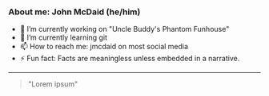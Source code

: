 ### About me: John McDaid (he/him)
- 🔭 I’m currently working on "Uncle Buddy's Phantom Funhouse"
- 🌱 I’m currently learning git
- 📫 How to reach me: jmcdaid on most social media
- ⚡ Fun fact: Facts are meaningless unless embedded in a narrative.
---
> "Lorem ipsum" 
<!--
**jmcdaid/jmcdaid** is a ✨ _special_ ✨ repository because its `README.md` (this file) appears on your GitHub profile.

Here are some ideas to get you started:

- 🔭 I’m currently working on ...
- 🌱 I’m currently learning ...
- 👯 I’m looking to collaborate on ...
- 🤔 I’m looking for help with ...
- 💬 Ask me about ...
- 📫 How to reach me: ...
- 😄 Pronouns: ...
- ⚡ Fun fact: ...
-->
